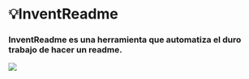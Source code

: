 

# 💡InventReadme
### InventReadme es una herramienta que automatiza el duro trabajo de hacer un readme.
![](https://img.shields.io/badge/ChatGPT-74aa9c?style=for-the-badge&logo=openai&logoColor=white)



